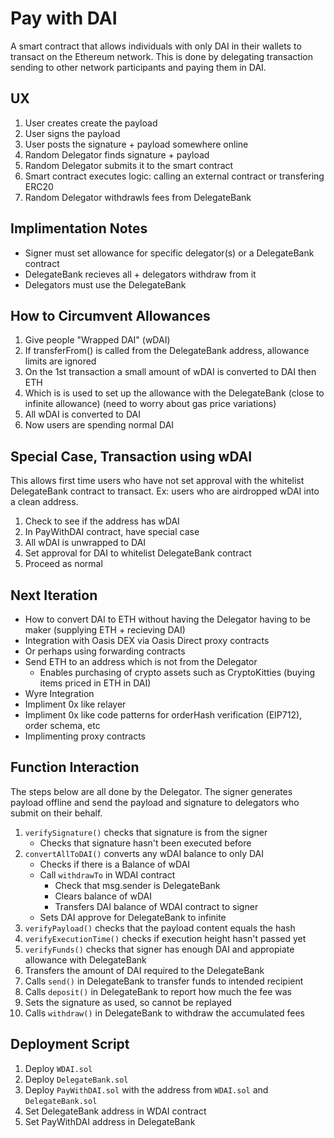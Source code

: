 # Pay with DAI
A smart contract that allows individuals with only DAI in their wallets to transact on the Ethereum network. This is done by delegating transaction sending to other network participants and paying them in DAI.

## UX
 1. User creates create the payload
 2. User signs the payload
 3. User posts the signature + payload somewhere online
 4. Random Delegator finds signature + payload
 5. Random Delegator submits it to the smart contract
 6. Smart contract executes logic: calling an external contract or transfering ERC20
 6. Random Delegator withdrawls fees from DelegateBank

## Implimentation Notes
 * Signer must set allowance for specific delegator(s) or a DelegateBank contract
 * DelegateBank recieves all + delegators withdraw from it
 * Delegators must use the DelegateBank

## How to Circumvent Allowances
 1. Give people "Wrapped DAI" (wDAI)
 2. If transferFrom() is called from the DelegateBank address, allowance limits are ignored
 3. On the 1st transaction a small amount of wDAI is converted to DAI then ETH
 4. Which is is used to set up the allowance with the DelegateBank (close to infinite allowance) (need to worry about gas price variations)
 5. All wDAI is converted to DAI
 6. Now users are spending normal DAI

## Special Case, Transaction using wDAI
This allows first time users who have not set approval with the whitelist DelegateBank contract to transact. Ex: users who are airdropped wDAI into a clean address.
 1. Check to see if the address has wDAI
 2. In PayWithDAI contract, have special case
 3. All wDAI is unwrapped to DAI
 4. Set approval for DAI to whitelist DelegateBank contract
 4. Proceed as normal

## Next Iteration
 * How to convert DAI to ETH without having the Delegator having to be maker (supplying ETH + recieving DAI)
  * Integration with Oasis DEX via Oasis Direct proxy contracts
  * Or perhaps using forwarding contracts
 * Send ETH to an address which is not from the Delegator
 	* Enables purchasing of crypto assets such as CryptoKitties (buying items priced in ETH in DAI)
 * Wyre Integration
 * Impliment 0x like relayer
 * Impliment 0x like code patterns for orderHash verification (EIP712), order schema, etc
 * Implimenting proxy contracts

## Function Interaction
The steps below are all done by the Delegator. The signer generates payload offline and send the payload and signature to delegators who submit on their behalf.
 1. `verifySignature()` checks that signature is from the signer
 	* Checks that signature hasn't been executed before
 2. `convertAllToDAI()` converts any wDAI balance to only DAI
 	* Checks if there is a Balance of wDAI
 	* Call `withdrawTo` in WDAI contract
 		* Check that msg.sender is DelegateBank
 		* Clears balance of wDAI
 		* Transfers DAI balance of WDAI contract to signer
	* Sets DAI approve for DelegateBank to infinite
 3. `verifyPayload()` checks that the payload content equals the hash
 4. `verifyExecutionTime()` checks if execution height hasn't passed yet
 5. `verifyFunds()` checks that signer has enough DAI and appropiate allowance with DelegateBank
 6. Transfers the amount of DAI required to the DelegateBank
 7. Calls `send()` in DelegateBank to transfer funds to intended recipient
 8. Calls `deposit()` in DelegateBank to report how much the fee was
 9. Sets the signature as used, so cannot be replayed
 10. Calls `withdraw()` in DelegateBank to withdraw the accumulated fees

## Deployment Script
 1. Deploy `WDAI.sol`
 2. Deploy `DelegateBank.sol`
 3. Deploy `PayWithDAI.sol` with the address from `WDAI.sol` and `DelegateBank.sol`
 4. Set DelegateBank address in WDAI contract
 5. Set PayWithDAI address in DelegateBank
